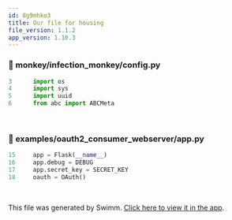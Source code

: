 ```yaml
---
id: 8g9mhko3
title: Our file for housing
file_version: 1.1.2
app_version: 1.10.3
---
```



<!-- NOTE-swimm-snippet: the lines below link your snippet to Swimm -->
### 📄 monkey/infection_monkey/config.py
```python
3      import os
4      import sys
5      import uuid
6      from abc import ABCMeta
```

<br/>


<!-- NOTE-swimm-snippet: the lines below link your snippet to Swimm -->
<!-- NOTE-swimm-repo ::Z2l0aHViJTNBJTNBZnJvbnRlbmQtc3dpbW0lM0ElM0FyaWNhcmRvbG9wZXpn:: -->
### 📄 examples/oauth2_consumer_webserver/app.py
```python
15     app = Flask(__name__)
16     app.debug = DEBUG
17     app.secret_key = SECRET_KEY
18     oauth = OAuth()
```

<br/>

This file was generated by Swimm. [Click here to view it in the app](https://app.swimm.io/repos/Z2l0aHViJTNBJTNBYmFja2VuZC1zd2ltbSUzQSUzQXJpY2FyZG9sb3Blemc=/docs/8g9mhko3).
